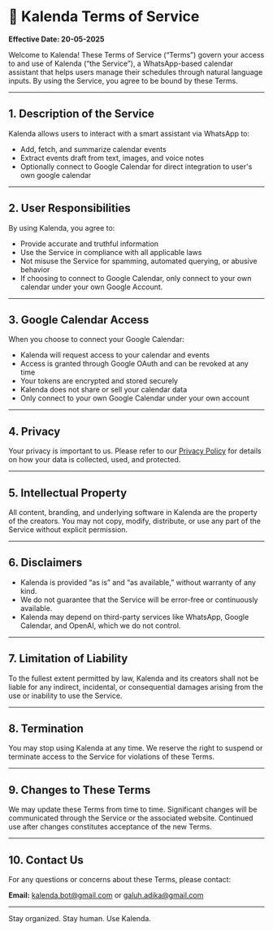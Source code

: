# 📜 Kalenda Terms of Service

**Effective Date: 20-05-2025**

Welcome to Kalenda! These Terms of Service (“Terms”) govern your access to and use of Kalenda (“the Service”), a WhatsApp-based calendar assistant that helps users manage their schedules through natural language inputs. By using the Service, you agree to be bound by these Terms.

---

## 1. Description of the Service

Kalenda allows users to interact with a smart assistant via WhatsApp to:
- Add, fetch, and summarize calendar events
- Extract events draft from text, images, and voice notes
- Optionally connect to Google Calendar for direct integration to user's own google calendar

---

## 2. User Responsibilities

By using Kalenda, you agree to:
- Provide accurate and truthful information
- Use the Service in compliance with all applicable laws
- Not misuse the Service for spamming, automated querying, or abusive behavior
- If choosing to connect to Google Calendar, only connect to your own calendar under your own Google Account.

---

## 3. Google Calendar Access

When you choose to connect your Google Calendar:
- Kalenda will request access to your calendar and events
- Access is granted through Google OAuth and can be revoked at any time
- Your tokens are encrypted and stored securely
- Kalenda does not share or sell your calendar data
- Only connect to your own Google Calendar under your own account

---

## 4. Privacy

Your privacy is important to us. Please refer to our [Privacy Policy](./PRIVACY) for details on how your data is collected, used, and protected.

---

## 5. Intellectual Property

All content, branding, and underlying software in Kalenda are the property of the creators. You may not copy, modify, distribute, or use any part of the Service without explicit permission.

---

## 6. Disclaimers

- Kalenda is provided “as is” and “as available,” without warranty of any kind.
- We do not guarantee that the Service will be error-free or continuously available.
- Kalenda may depend on third-party services like WhatsApp, Google Calendar, and OpenAI, which we do not control.

---

## 7. Limitation of Liability

To the fullest extent permitted by law, Kalenda and its creators shall not be liable for any indirect, incidental, or consequential damages arising from the use or inability to use the Service.

---

## 8. Termination

You may stop using Kalenda at any time. We reserve the right to suspend or terminate access to the Service for violations of these Terms.

---

## 9. Changes to These Terms

We may update these Terms from time to time. Significant changes will be communicated through the Service or the associated website. Continued use after changes constitutes acceptance of the new Terms.

---

## 10. Contact Us

For any questions or concerns about these Terms, please contact:

**Email:** kalenda.bot@gmail.com or galuh.adika@gmail.com

---

Stay organized. Stay human. Use Kalenda.
